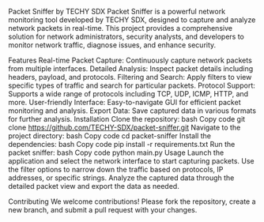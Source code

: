 Packet Sniffer by TECHY SDX
Packet Sniffer is a powerful network monitoring tool developed by TECHY SDX, designed to capture and analyze network packets in real-time. This project provides a comprehensive solution for network administrators, security analysts, and developers to monitor network traffic, diagnose issues, and enhance security.

Features
Real-time Packet Capture: Continuously capture network packets from multiple interfaces.
Detailed Analysis: Inspect packet details including headers, payload, and protocols.
Filtering and Search: Apply filters to view specific types of traffic and search for particular packets.
Protocol Support: Supports a wide range of protocols including TCP, UDP, ICMP, HTTP, and more.
User-friendly Interface: Easy-to-navigate GUI for efficient packet monitoring and analysis.
Export Data: Save captured data in various formats for further analysis.
Installation
Clone the repository:
bash
Copy code
git clone https://github.com/TECHY-SDX/packet-sniffer.git
Navigate to the project directory:
bash
Copy code
cd packet-sniffer
Install the dependencies:
bash
Copy code
pip install -r requirements.txt
Run the packet sniffer:
bash
Copy code
python main.py
Usage
Launch the application and select the network interface to start capturing packets. Use the filter options to narrow down the traffic based on protocols, IP addresses, or specific strings. Analyze the captured data through the detailed packet view and export the data as needed.

Contributing
We welcome contributions! Please fork the repository, create a new branch, and submit a pull request with your changes.
